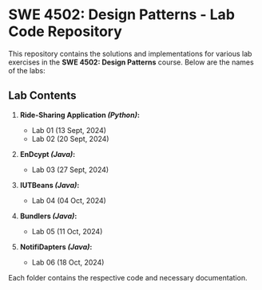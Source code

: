 # SWE 4502: Design Patterns - Lab Code Repository

This repository contains the solutions and implementations for various lab exercises in the **SWE 4502: Design Patterns** course. Below are the names of the labs:

## Lab Contents

1. **Ride-Sharing Application _(Python)_:** 
    - Lab 01 (13 Sept, 2024) 
    - Lab 02 (20 Sept, 2024)
   
2. **EnDcypt _(Java)_:**
   - Lab 03 (27 Sept, 2024)

3. **IUTBeans _(Java)_:**
   - Lab 04 (04 Oct, 2024)

4. **Bundlers _(Java)_:**
   - Lab 05 (11 Oct, 2024)

5. **NotifiDapters _(Java)_:**
   - Lab 06 (18 Oct, 2024)

Each folder contains the respective code and necessary documentation.
